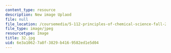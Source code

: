 ```yaml
---
content_type: resource
description: New image Uplaod
file: null
file_location: /coursemedia/5-112-principles-of-chemical-science-fall-2005/6e3a10627a8f3829b4169582ed1e5d04_32.jpg
file_type: image/jpeg
resourcetype: Image
title: 32.jpg
uid: 6e3a1062-7a8f-3829-b416-9582ed1e5d04
---
```

